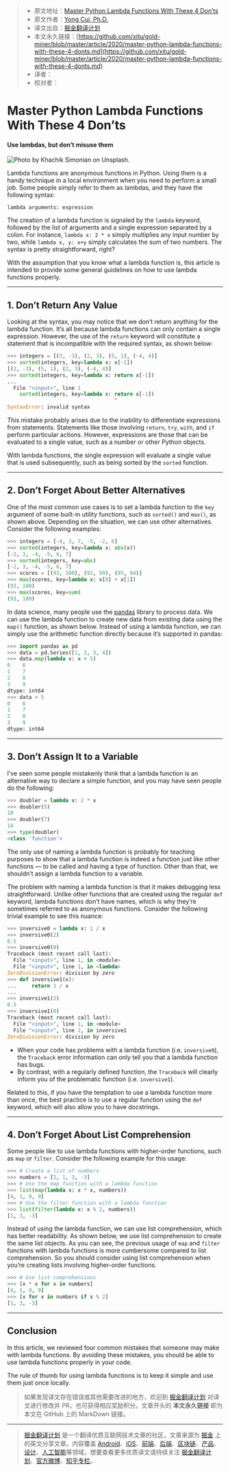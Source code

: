 > * 原文地址：[Master Python Lambda Functions With These 4 Don’ts](https://medium.com/better-programming/master-python-lambda-functions-with-these-4-donts-655b212d36d7)
> * 原文作者：[Yong Cui, Ph.D.](https://medium.com/@yong.cui01)
> * 译文出自：[掘金翻译计划](https://github.com/xitu/gold-miner)
> * 本文永久链接：[https://github.com/xitu/gold-miner/blob/master/article/2020/master-python-lambda-functions-with-these-4-donts.md](https://github.com/xitu/gold-miner/blob/master/article/2020/master-python-lambda-functions-with-these-4-donts.md)
> * 译者：
> * 校对者：

# Master Python Lambda Functions With These 4 Don’ts

#### Use lambdas, but don’t misuse them

![Photo by [Khachik Simonian](https://unsplash.com/@khachiksimonian?utm_source=medium&utm_medium=referral) on [Unsplash](https://unsplash.com?utm_source=medium&utm_medium=referral).](https://cdn-images-1.medium.com/max/10944/0*9slRkVkDa86YSSIk)

Lambda functions are anonymous functions in Python. Using them is a handy technique in a local environment when you need to perform a small job. Some people simply refer to them as lambdas, and they have the following syntax:

```
lambda arguments: expression
```

The creation of a lambda function is signaled by the `lambda` keyword, followed by the list of arguments and a single expression separated by a colon. For instance, `lambda x: 2 * x` simply multiplies any input number by two, while `lambda x, y: x+y` simply calculates the sum of two numbers. The syntax is pretty straightforward, right?

With the assumption that you know what a lambda function is, this article is intended to provide some general guidelines on how to use lambda functions properly.

---

## 1. Don’t Return Any Value

Looking at the syntax, you may notice that we don’t return anything for the lambda function. It’s all because lambda functions can only contain a single expression. However, the use of the `return` keyword will constitute a statement that is incompatible with the required syntax, as shown below:

```Python
>>> integers = [(3, -3), (2, 3), (5, 1), (-4, 4)]
>>> sorted(integers, key=lambda x: x[-1])
[(3, -3), (5, 1), (2, 3), (-4, 4)]
>>> sorted(integers, key=lambda x: return x[-1])
... 
  File "<input>", line 1
    sorted(integers, key=lambda x: return x[-1])
                                   ^
SyntaxError: invalid syntax
```

This mistake probably arises due to the inability to differentiate expressions from statements. Statements like those involving `return`, `try`, `with`, and `if` perform particular actions. However, expressions are those that can be evaluated to a single value, such as a number or other Python objects.

With lambda functions, the single expression will evaluate a single value that is used subsequently, such as being sorted by the `sorted` function.

---

## 2. Don’t Forget About Better Alternatives

One of the most common use cases is to set a lambda function to the `key` argument of some built-in utility functions, such as `sorted()` and `max()`, as shown above. Depending on the situation, we can use other alternatives. Consider the following examples:

```Python
>>> integers = [-4, 3, 7, -5, -2, 6]
>>> sorted(integers, key=lambda x: abs(x))
[-2, 3, -4, -5, 6, 7]
>>> sorted(integers, key=abs)
[-2, 3, -4, -5, 6, 7]
>>> scores = [(93, 100), (92, 99), (95, 94)]
>>> max(scores, key=lambda x: x[0] + x[1])
(93, 100)
>>> max(scores, key=sum)
(93, 100)
```

In data science, many people use the [pandas](https://pandas.pydata.org/) library to process data. We can use the lambda function to create new data from existing data using the `map()` function, as shown below. Instead of using a lambda function, we can simply use the arithmetic function directly because it’s supported in pandas:

```Python
>>> import pandas as pd
>>> data = pd.Series([1, 2, 3, 4])
>>> data.map(lambda x: x + 5)
0    6
1    7
2    8
3    9
dtype: int64
>>> data + 5
0    6
1    7
2    8
3    9
dtype: int64

```

---

## 3. Don’t Assign It to a Variable

I’ve seen some people mistakenly think that a lambda function is an alternative way to declare a simple function, and you may have seen people do the following:

```Python
>>> doubler = lambda x: 2 * x
>>> doubler(5)
10
>>> doubler(7)
14
>>> type(doubler)
<class 'function'>
```

The only use of naming a lambda function is probably for teaching purposes to show that a lambda function is indeed a function just like other functions — to be called and having a type of function. Other than that, we shouldn’t assign a lambda function to a variable.

The problem with naming a lambda function is that it makes debugging less straightforward. Unlike other functions that are created using the regular `def` keyword, lambda functions don’t have names, which is why they’re sometimes referred to as anonymous functions. Consider the following trivial example to see this nuance:

```Python
>>> inversive0 = lambda x: 1 / x
>>> inversive0(2)
0.5
>>> inversive0(0)
Traceback (most recent call last):
  File "<input>", line 1, in <module>
  File "<input>", line 1, in <lambda>
ZeroDivisionError: division by zero
>>> def inversive1(x):
... 	return 1 / x
... 
>>> inversive1(2)
0.5
>>> inversive1(0)
Traceback (most recent call last):
  File "<input>", line 1, in <module>
  File "<input>", line 2, in inversive1
ZeroDivisionError: division by zero
```

* When your code has problems with a lambda function (i.e. `inversive0`), the `Traceback` error information can only tell you that a lambda function has bugs.
* By contrast, with a regularly defined function, the `Traceback` will clearly inform you of the problematic function (i.e. `inversive1`).

Related to this, if you have the temptation to use a lambda function more than once, the best practice is to use a regular function using the `def` keyword, which will also allow you to have docstrings.

---

## 4. Don’t Forget About List Comprehension

Some people like to use lambda functions with higher-order functions, such as `map` or `filter`. Consider the following example for this usage:

```Python
>>> # Create a list of numbers
>>> numbers = [2, 1, 3, -3]
>>> # Use the map function with a lambda function
>>> list(map(lambda x: x * x, numbers))
[4, 1, 9, 9]
>>> # Use the filter function with a lambda function
>>> list(filter(lambda x: x % 2, numbers))
[1, 3, -3]
```

Instead of using the lambda function, we can use list comprehension, which has better readability. As shown below, we use list comprehension to create the same list objects. As you can see, the previous usage of `map` and `filter` functions with lambda functions is more cumbersome compared to list comprehension. So you should consider using list comprehension when you’re creating lists involving higher-order functions.

```Python
>>> # Use list comprehensions
>>> [x * x for x in numbers]
[4, 1, 9, 9]
>>> [x for x in numbers if x % 2]
[1, 3, -3]
```

---

## Conclusion

In this article, we reviewed four common mistakes that someone may make with lambda functions. By avoiding these mistakes, you should be able to use lambda functions properly in your code.

The rule of thumb for using lambda functions is to keep it simple and use them just once locally.

> 如果发现译文存在错误或其他需要改进的地方，欢迎到 [掘金翻译计划](https://github.com/xitu/gold-miner) 对译文进行修改并 PR，也可获得相应奖励积分。文章开头的 **本文永久链接** 即为本文在 GitHub 上的 MarkDown 链接。

---

> [掘金翻译计划](https://github.com/xitu/gold-miner) 是一个翻译优质互联网技术文章的社区，文章来源为 [掘金](https://juejin.im) 上的英文分享文章。内容覆盖 [Android](https://github.com/xitu/gold-miner#android)、[iOS](https://github.com/xitu/gold-miner#ios)、[前端](https://github.com/xitu/gold-miner#前端)、[后端](https://github.com/xitu/gold-miner#后端)、[区块链](https://github.com/xitu/gold-miner#区块链)、[产品](https://github.com/xitu/gold-miner#产品)、[设计](https://github.com/xitu/gold-miner#设计)、[人工智能](https://github.com/xitu/gold-miner#人工智能)等领域，想要查看更多优质译文请持续关注 [掘金翻译计划](https://github.com/xitu/gold-miner)、[官方微博](http://weibo.com/juejinfanyi)、[知乎专栏](https://zhuanlan.zhihu.com/juejinfanyi)。
